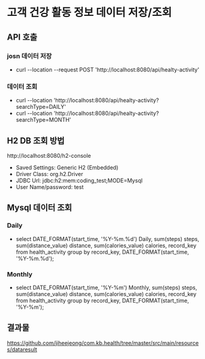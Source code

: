 # 고객 건강 활동 정보 데이터 저장/조회

## API 호출
### josn 데이터 저장

* curl --location --request POST 'http://localhost:8080/api/healty-activity'

### 데이터 조회

* curl --location 'http://localhost:8080/api/healty-activity?searchType=DAILY'
* curl --location 'http://localhost:8080/api/healty-activity?searchType=MONTH'


## H2 DB 조회 방법
http://localhost:8080/h2-console

* Saved Settings: Generic H2 (Embedded)
* Driver Class: org.h2.Driver
* JDBC Url: jdbc:h2:mem:coding_test;MODE=Mysql
* User Name/password: test

## Mysql 데이터 조회

### Daily
* select DATE_FORMAT(start_time, '%Y-%m.%d') Daily, sum(steps) steps, sum(distance_value) distance, sum(calories_value) calories, record_key
from health_activity
group by record_key, DATE_FORMAT(start_time, '%Y-%m.%d');

### Monthly
* select DATE_FORMAT(start_time, '%Y-%m') Monthly, sum(steps) steps, sum(distance_value) distance, sum(calories_value) calories, record_key
from health_activity
group by record_key, DATE_FORMAT(start_time, '%Y-%m');

## 결과물 
https://github.com/jiheejeong/com.kb.health/tree/master/src/main/resources/dataresult


